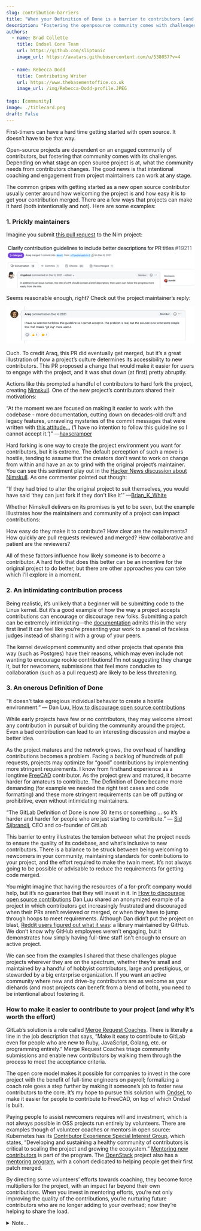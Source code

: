 ```yaml
---
slug: contribution-barriers
title: "When your Definition of Done is a barrier to contributors (and other reasons working with first-timers is hard)"
description: "Fostering the openpsource community comes with challenges. The good news is that intentional coaching and engagement from maintainers can really work."
authors:
  - name: Brad Collette
    title: Ondsel Core Team
    url: https://github.com/sliptonic
    image_url: https://avatars.githubusercontent.com/u/538057?v=4

  - name: Rebecca Dodd
    title: Contributing Writer
    url: https://www.thebasementoffice.co.uk
    image_url: /img/Rebecca-Dodd-profile.JPEG

tags: [community]
image: ./titlecard.png
draft: False
---
```


First-timers can have a hard time getting started with open source. It doesn’t have to be that way.

Open-source projects are dependent on an engaged community of contributors, but fostering that community comes with its challenges. Depending on what stage an open source project is at, what the community needs from contributors changes. The good news is that intentional coaching and engagement from project maintainers can work at any stage.

<!-- truncate -->

The common gripes with getting started as a new open source contributor usually center around how welcoming the project is and how easy it is to get your contribution merged. There are a few ways that projects can make it hard (both intentionally and not). Here are some examples:

### 1. Prickly maintainers

Imagine you submit [this pull request](https://github.com/nim-lang/Nim/pull/19211) to the Nim project:

![PRScreenShot](./image2.png)


Seems reasonable enough, right? Check out the project maintainer’s reply:

![AngryResponse](./image1.png)


Ouch. To credit Araq, this PR did eventually get merged, but it’s a great illustration of how a project’s culture determines its accessibility to new contributors. This PR proposed a change that would make it easier for users to engage with the project, and it was shut down (at first) pretty abruptly. 

Actions like this prompted a handful of contributors to hard fork the project, creating [Nimskull](https://github.com/nim-works/nimskull). One of the new project’s contributors shared their motivations:

“At the moment we are focused on making it easier to work with the codebase - more documentation, cutting down on decades-old cruft and legacy features, unraveling mysteries of the commit messages that were written with [this attitude...](https://github.com/nim-lang/Nim/pull/19211#issuecomment-9859) (‘I have no intention to follow this guideline so I cannot accept it.’)” —[haxscramper](https://news.ycombinator.com/item?id=32023998)


Hard forking is one way to create the project environment you want for contributors, but it is extreme. The default perception of such a move is hostile, tending to assume that the creators don’t want to work on change from within and have an ax to grind with the original project’s maintainer. You can see this sentiment play out in the [Hacker News discussion about Nimskull](https://news.ycombinator.com/item?id=32021299). As one commenter pointed out though:

“If they had tried to alter the original project to suit themselves, you would have said ‘they can just fork if they don't like it’” —[Brian_K_White](https://news.ycombinator.com/item?id=32033998)

Whether Nimskull delivers on its promises is yet to be seen, but the example Illustrates how the maintainers and community of a project can impact contributions:

How easy do they make it to contribute?
How clear are the requirements?
How quickly are pull requests reviewed and merged?
How collaborative and patient are the reviewers?

All of these factors influence how likely someone is to become a contributor. A hard fork that does this better can be an incentive for the original project to do better, but there are other approaches you can take which I’ll explore in a moment.

### 2. An intimidating contribution process

Being realistic, it’s unlikely that a beginner will be submitting code to the Linux kernel. But it’s a good example of how the way a project accepts contributions can encourage or discourage new folks. Submitting a patch can be extremely intimidating—the [documentation](https://docs.kernel.org/process/submitting-patches.html) admits this in the very first line! It can feel like you’re presenting your work to a panel of faceless judges instead of sharing it with a group of your peers.

The kernel development community and other projects that operate this way (such as Postgres) have their reasons, which may even include not wanting to encourage rookie contributions! I’m not suggesting they change it, but for newcomers, submissions that feel more conducive to collaboration (such as a pull request) are likely to be less threatening.

### 3. An onerous Definition of Done

“It doesn't take egregious individual behavior to create a hostile environment.” — Dan Luu, [How to discourage open source contributions](http://danluu.com/discourage-oss/)

While early projects have few or no contributors, they may welcome almost any contribution in pursuit of building the community around the project. Even a bad contribution can lead to an interesting discussion and maybe a better idea.

As the project matures and the network grows, the overhead of handling contributions becomes a problem. Facing a backlog of hundreds of pull requests, projects may optimize for “good” contributions by implementing more stringent requirements. I know from firsthand experience as a longtime [FreeCAD](https://www.freecad.org/) contributor. As the project grew and matured, it became harder for amateurs to contribute. The Definition of Done became more demanding (for example we needed the right test cases and code formatting) and these more stringent requirements can be off putting or prohibitive, even without intimidating maintainers.

“The GitLab Definition of Done is now 30 items or something … so it’s harder and harder for people who are just starting to contribute.” — [Sid Sijbrandij](https://youtu.be/Q9SEYJb-eio), CEO and co-founder of GitLab

This barrier to entry illustrates the tension between what the project needs to ensure the quality of its codebase, and what’s inclusive to new contributors. There is a balance to be struck between being welcoming to newcomers in your community, maintaining standards for contributions to your project, and the effort required to make the twain meet. It’s not always going to be possible or advisable to reduce the requirements for getting code merged.

You might imagine that having the resources of a for-profit company would help, but it’s no guarantee that they will invest in it. In [How to discourage open source contributions](http://danluu.com/discourage-oss/) Dan Luu shared an anonymized example of a project in which contributors get increasingly frustrated and discouraged when their PRs aren’t reviewed or merged, or when they have to jump through hoops to meet requirements. Although Dan didn’t put the project on blast, [Reddit users figured out what it was](https://www.reddit.com/r/programming/comments/1pczpr/how_to_discourage_open_source_contributions/): a library maintained by GitHub. We don’t know why GitHub employees weren’t engaging, but it demonstrates how simply having full-time staff isn’t enough to ensure an active project.

We can see from the examples I shared that these challenges plague projects wherever they are on the spectrum, whether they’re small and maintained by a handful of hobbyist contributors, large and prestigious, or stewarded by a big enterprise organization. If you want an active community where new and drive-by contributors are as welcome as your diehards (and most projects can benefit from a blend of both), you need to be intentional about fostering it.

### How to make it easier to contribute to your project (and why it’s worth the effort)

GitLab’s solution is a role called [Merge Request Coaches](https://about.gitlab.com/job-families/expert/merge-request-coach/). There is literally a line in the job description that says, “Make it easy to contribute to GitLab even for people who are new to Ruby, JavaScript, Golang, etc. or programming entirely.” Merge Request Coaches triage community submissions and enable new contributors by walking them through the process to meet the acceptance criteria.

The open core model makes it possible for companies to invest in the core project with the benefit of full-time engineers on payroll; formalizing a coach role goes a step further by making it someone’s job to foster new contributors to the core. It’s my hope to pursue this solution with [Ondsel](https://opencoreventures.com/blog/2023-01-ondsel-freecad-launch/), to make it easier for people to contribute to FreeCAD, on top of which Ondsel is built.

Paying people to assist newcomers requires will and investment, which is not always possible in OSS projects run entirely by volunteers. There are examples though of volunteer coaches or mentors in open source: Kubernetes has its [Contributor Experience Special Interest Group](https://github.com/kubernetes/community/blob/master/sig-contributor-experience/README.md), which states, “Developing and sustaining a healthy community of contributors is critical to scaling the project and growing the ecosystem.” [Mentoring new contributors](https://github.com/kubernetes/community/blob/master/sig-contributor-experience/README.md#mentoring) is part of the program. The [OpenStack](https://www.openstack.org/) project also has a [mentoring program](https://docs.openstack.org/contributors/common/mentoring.html), with a cohort dedicated to helping people get their first patch merged.

By directing some volunteers’ efforts towards coaching, they become force multipliers for the project, with an impact far beyond their own contributions. When you invest in mentoring efforts, you’re not only improving the quality of the contributions, you’re nurturing future contributors who are no longer adding to your overhead; now they’re helping to share the load.


<details>
  <summary>Note...</summary>
  <div>
  I’m Brad Collette, longtime FreeCAD contributor and CTO of Ondsel, a new open core company built on top of FreeCAD. Ondsel helps you share useful aspects of your solid models without giving away your designs. We’re working on improving collaboration and feature accessibility and integrating with your existing tools. You can read more about my vision for FreeCAD and Ondsel <a href="https://opencoreventures.com/blog/2023-01-ondsel-freecad-launch/">here</a>

<br/>
  </div>
</details>
